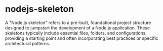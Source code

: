 # nodejs-skeleton
A "Node.js skeleton" refers to a pre-built, foundational project structure designed to jumpstart the development of a Node.js application. These skeletons typically include essential files, folders, and configurations, providing a starting point and often incorporating best practices or specific architectural patterns.
